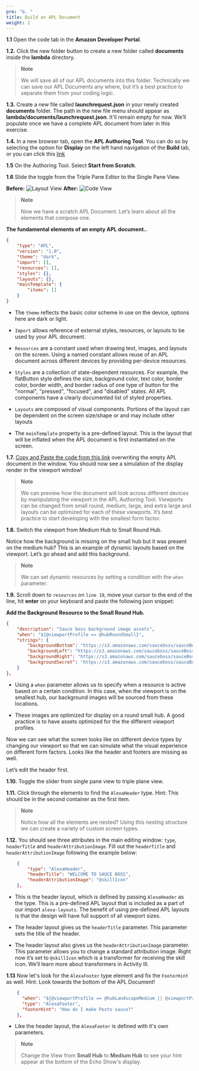 ```yaml
---
pre: "b. "
title: Build an APL Document
weight: 2
---
```



**1.1** Open the code tab in the **Amazon Developer Portal**.

**1.2.** Click the new folder button to create a new folder called
**documents** inside the **lambda** directory.

> **Note**
> 
> We will save all of our APL documents into this folder. Technically we
> can save our APL Documents any where, but it’s a best practice to
> separate them from your coding logic.

**1.3.** Create a new file called **launchrequest.json** in your newly
created **documents** folder. The path in the new file menu should appear as **lambda/documents/launchrequest.json**. 
It'll remain empty for now. We’ll populate once we have a complete APL document from later in this 
exercise.

**1.4.** In a new browser tab, open the **APL Authoring Tool**. You can
do so by selecting the option for **Display** on the left hand
navigation of the **Build** tab, or you can click this [link](<https://developer.amazon.com/alexa/console/ask/displays>)

**1.5** On the Authoring Tool. Select **Start from Scratch**.

**1.6** Slide the toggle from the Triple Pane Editor to the Single Pane
View.

**Before:** ![Layout View](/images/ui/toggle-layout-view.png) **After:**
![Code View](/images/ui/toggle-code-view.png)

> **Note**
> 
> Now we have a scratch APL Document. Let’s learn about all the elements
> that compose one.

**The fundamental elements of an empty APL document..**

``` json
{
    "type": "APL",
    "version": "1.0",
    "theme": "dark", 
    "import": [], 
    "resources": [], 
    "styles": {}, 
    "layouts": {}, 
    "mainTemplate": { 
        "items": []
    }
}
```

  - The `theme` reflects the basic color scheme in use on the device,
    options here are dark or light.

  - `Import` allows reference of external styles, resources, or layouts
    to be used by your APL document.

  - `Resources` are a constant used when drawing text, images, and
    layouts on the screen. Using a named constant allows reuse of an APL
    document across different devices by providing per-device resources.

  - `Styles` are a collection of state-dependent resources. For example,
    the flatButton style defines the size, background color, text color,
    border color, border width, and border radius of one type of button
    for the "normal", "pressed", "focused", and "disabled" states. All
    APL components have a clearly documented list of styled properties.

  - `Layouts` are composed of visual components. Portions of the layout
    can be dependent on the screen size/shape or and may include other
    layouts

  - The `mainTemplate` property is a pre-defined layout. This is the
    layout that will be inflated when the APL document is first
    instantiated on the screen.

**1.7.** [Copy and Paste the code from this link](https://raw.githubusercontent.com/akersh-s/sample-skill-nodejs-sauce-boss/master/workshop/a1/activity1-launchrequest-before.json) overwriting the empty APL document in the
window. You should now see a simulation of the display render in the viewport
window\!

> **Note**
> 
> We can preview how the document will look across different devices by
> manipulating the viewport in the APL Authoring Tool. Viewports can be
> changed from small round, medium, large, and extra large and layouts
> can be optimized for each of these viewports. It’s best practice to
> start developing with the smallest form factor.

**1.8.** Switch the viewport from Medium Hub to Small Round Hub.

Notice how the background is missing on the small hub but it was present
on the medium hub? This is an example of dynamic layouts based on the
viewport. Let’s go ahead and add this background.

> **Note**
> 
> We can set dynamic resources by setting a condition with the `when`
> parameter.

**1.9.** Scroll down to `resources` on `line 19`, move your cursor to the end of the line, hit 
**enter** on your keyboard and paste the following json snippet:

**Add the Background Resource to the Small Round Hub.**

``` json
{
    "description": "Sauce boss background image assets",
    "when": "${@viewportProfile == @hubRoundSmall}", 
    "strings": { 
        "backgroundBottom": "https://s3.amazonaws.com/sauceboss/sauceBoss-background-bottom-smHub.png",
        "backgroundLeft": "https://s3.amazonaws.com/sauceboss/sauceBoss-background-left-smHub.png",
        "backgroundRight": "https://s3.amazonaws.com/sauceboss/sauceBoss-background-right-smHub.png",
        "backgroundSecret": "https://s3.amazonaws.com/sauceboss/sauceBoss-background-secret-smHub.png"
    }
},
```

  - Using a `when` parameter allows us to specify when a resource is
    active based on a certain condition. In this case, when the viewport
    is on the smallest hub, our background images will be sourced from
    these locations.

  - These images are optimized for display on a round small hub. A good
    practice is to have assets optimized for the the different viewport
    profiles.

Now we can see what the screen looks like on different device types by
changing our viewport so that we can simulate what the visual experience
on different form factors. Looks like the header and footers are missing
as well.

Let’s edit the header first.

**1.10.** Toggle the slider from single pane view to triple plane view.

**1.11.** Click through the elements to find the `AlexaHeader` type.
Hint: This should be in the second container as the first item.

> **Note**
> 
> Notice how all the elements are nested? Using this nesting structure
> we can create a variety of custom screen types.

**1.12.** You should see three attributes in the main editing window:
`type`, `headerTitle` and `headerAttributionImage`. Fill out the
`headerTitle` and `headerAttributionImage` following the example below:

``` json
    {
        "type": "AlexaHeader",  
        "headerTitle": "WELCOME TO SAUCE BOSS", 
        "headerAttributionImage": "@skillIcon" 
    },
```

  - This is the header layout, which is defined by passing `AlexaHeader`
    as the type. This is a pre-defined APL layout that is included as a
    part of our import `alexa-layouts`. The benefit of using pre-defined
    APL layouts is that the design will have full support of all
    viewport sizes.

  - The header layout gives us the `headerTitle` parameter. This
    parameter sets the title of the header.

  - The header layout also gives us the `headerAttributionImage`
    parameter. This parameter allows you to change a standard
    attribution image. Right now it’s set to `@skillIcon` which is a
    transformer for receiving the skill icon. We’ll learn more about
    transformers in Activity III.

**1.13** Now let's look for the `AlexaFooter` type element and fix the `FooterHint` as well. Hint: Look towards the bottom of the APL Document!

``` json
    {
      "when": "${@viewportProfile == @hubLandscapeMedium || @viewportProfile == @hubLandscapeLarge || @viewportProfile == @tvLandscapeXLarge}",
      "type": "AlexaFooter",
      "footerHint": "How do I make Pesto sauce?"
    },
```

 - Like the header layout, the `AlexaFooter` is defined with it's own parameters.

 > **Note**
 >
 > Change the View from **Small Hub** to **Medium Hub** to see your hint appear at the bottom of the
 > Echo Show's display.